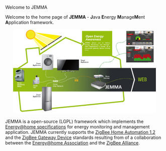 Welcome to JEMMA
<!-- Remember: the first line always goes with the title-->
<!-- Please use h3 headers (###) inside these files -->

Welcome to the home page of **JEMMA** - **J**ava **E**nergy **M**anage**M**ent **A**pplication framework.

<!--![](images/jemma-arch.png)-->

<img style="margin-left:5%; margin-right:5%;" width="90%" src="images/jemma-arch-lowres.png">

JEMMA is a open-source (LGPL) framework which implements the <a href="http://www.energy-home.it/Documents/Technical%20Specifications/E@H_specification_ver0.95.pdf" target="_parent">Energy@home specifications</a> for energy monitoring and management application. JEMMA currently supports the <a href="http://www.zigbee.org/Standards/ZigBeeHomeAutomation/Overview.aspx" target="_parent">ZigBee Home Automation 1.2</a> and the <a href="http://www.zigbee.org/Standards/ZigbeeTelecomServices/Features.aspx" target="_parent">ZigBee Gateway Device</a> standards resulting from of a collaboration between the <a href="http://www.energy-home.it/" target="_parent">Energy@home Association</a> and the <a href="http://www.zigbee.org/" target="_parent">ZigBee Alliance</a>.



<!--(e.g. smart Plugs, Smart appliances, energy storages, energy sources, etc.)-->






